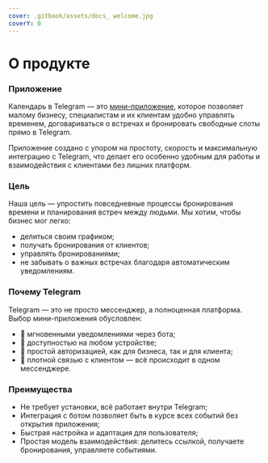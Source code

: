 ```yaml
---
cover: .gitbook/assets/docs_ welcome.jpg
coverY: 0
---
```


# О продукте

### Приложение

Календарь в Telegram — это [мини-приложение](https://t.me/team_calendarbot/app), которое позволяет малому бизнесу, специалистам и их клиентам удобно управлять временем, договариваться о встречах и бронировать свободные слоты прямо в Telegram.

Приложение создано с упором на простоту, скорость и максимальную интеграцию с Telegram, что делает его особенно удобным для работы и взаимодействия с клиентами без лишних платформ.

### Цель

Наша цель — упростить повседневные процессы бронирования времени и планирования встреч между людьми. Мы хотим, чтобы бизнес мог легко:

* делиться своим графиком;
* получать бронирования от клиентов;
* управлять бронированиями;
* не забывать о важных встречах благодаря автоматическим уведомлениям.

### Почему Telegram

Telegram — это не просто мессенджер, а полноценная платформа. Выбор мини-приложения обусловлен:

* 🔔 мгновенными уведомлениями через бота;
* 📱 доступностью на любом устройстве;
* 🔐 простой авторизацией, как для бизнеса, так и для клиента;
* 💬 плотной связью с клиентом — всё происходит в одном мессенджере.

### Преимущества

* Не требует установки, всё работает внутри Telegram;
* Интеграция с ботом позволяет быть в курсе всех событий без открытия приложения;
* Быстрая настройка и адаптация для пользователя;
* Простая модель взаимодействия: делитесь ссылкой, получаете бронирования, управляете событиями.
